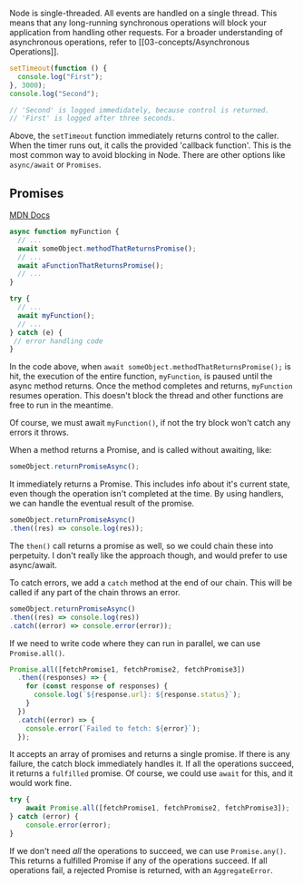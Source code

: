 Node is single-threaded. All events are handled on a single thread. This means that any long-running synchronous operations will block your application from handling other requests. For a broader understanding of asynchronous operations, refer to [[03-concepts/Asynchronous Operations]].
```js
setTimeout(function () {
  console.log("First");
}, 3000);
console.log("Second");

// 'Second' is logged immedidately, because control is returned.
// 'First' is logged after three seconds.
```
Above, the `setTimeout` function immediately returns control to the caller. When the timer runs out, it calls the provided 'callback function'. This is the most common way to avoid blocking in Node. There are other options like `async/await` or `Promises`.
## Promises
[MDN Docs](https://developer.mozilla.org/en-US/docs/Learn/JavaScript/Asynchronous/Promises)
```js
async function myFunction {
  // ...
  await someObject.methodThatReturnsPromise();
  // ...
  await aFunctionThatReturnsPromise();
  // ...
}

try {
  // ...
  await myFunction();
  // ...
} catch (e) {
 // error handling code
}
```

In the code above, when `await someObject.methodThatReturnsPromise();` is hit, the execution of the entire function, `myFunction`, is paused until the async method returns. Once the method completes and returns, `myFunction` resumes operation.
This doesn't block the thread and other functions are free to run in the meantime.

Of course, we must await `myFunction()`, if not the try block won't catch any errors it throws.

When a method returns a Promise, and is called without awaiting, like:
```js
someObject.returnPromiseAsync();
```
It immediately returns a Promise. This includes info about it's current state, even though the operation isn't completed at the time. 
By using handlers, we can handle the eventual result of the promise.
```js
someObject.returnPromiseAsync()
.then((res) => console.log(res));
```

The `then()` call returns a promise as well, so we could chain these into perpetuity. I don't really like the approach though, and would prefer to use async/await.

To catch errors, we add a `catch` method at the end of our chain. This will be called if any part of the chain throws an error.
```js
someObject.returnPromiseAsync()
.then((res) => console.log(res))
.catch((error) => console.error(error));
```

If we need to write code where they can run in parallel, we can use `Promise.all()`.
```js
Promise.all([fetchPromise1, fetchPromise2, fetchPromise3])
  .then((responses) => {
    for (const response of responses) {
      console.log(`${response.url}: ${response.status}`);
    }
  })
  .catch((error) => {
    console.error(`Failed to fetch: ${error}`);
  });
```
It accepts an array of promises and returns a single promise. If there is any failure, the catch block immediately handles it. If all the operations succeed, it returns a `fulfilled` promise.
Of course, we could use `await` for this, and it would work fine.
```js
try {
	await Promise.all([fetchPromise1, fetchPromise2, fetchPromise3]);
} catch (error) {
	console.error(error);
}
```

If we don't need *all* the operations to succeed, we can use `Promise.any()`. This returns a fulfilled Promise if any of the operations succeed. If all operations fail, a rejected Promise is returned, with an `AggregateError`.
